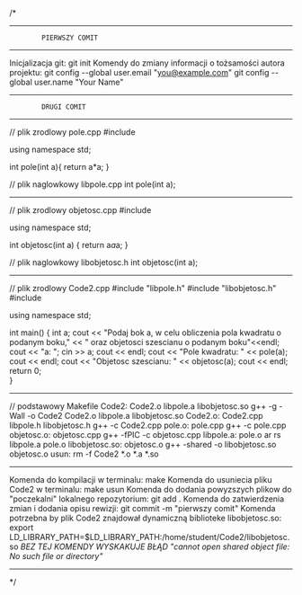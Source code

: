 /*
____________________________________________________________________
			PIERWSZY COMIT
____________________________________________________________________
Inicjalizacja git: git init
Komendy do zmiany informacji o tożsamości autora projektu: 
git config --global user.email "you@example.com" 
git config --global user.name "Your Name"
____________________________________________________________________
			DRUGI COMIT
____________________________________________________________________
// plik zrodlowy pole.cpp
#include <iostream>

using namespace std;

int pole(int a){
	return a*a;
} 

// plik naglowkowy libpole.cpp
int pole(int a);
____________________________________________________________________
// plik zrodlowy objetosc.cpp
#include <iostream>

using namespace std;

int objetosc(int a)
{
	return a*a*a;
}

// plik naglowkowy libobjetosc.h
int objetosc(int a);
____________________________________________________________________
// plik zrodlowy Code2.cpp
#include "libpole.h"
#include "libobjetosc.h"
#include <iostream>

using namespace std;

int main() {
	int a;
	cout << "Podaj bok a, w celu obliczenia pola kwadratu o podanym boku,"
	     << " oraz objetosci szescianu o podanym boku"<<endl;
	cout << "a: ";
	cin >> a;
	cout << endl;
	cout << "Pole kwadratu: " << pole(a);
	cout << endl;
	cout << "Objetosc szescianu: " << objetosc(a);
	cout << endl;
	return 0;	
}
____________________________________________________________________
// podstawowy Makefile
Code2: Code2.o libpole.a libobjetosc.so
	g++ -g -Wall -o Code2 Code2.o libpole.a libobjetosc.so
Code2.o: Code2.cpp libpole.h libobjetosc.h
	g++ -c Code2.cpp
pole.o: pole.cpp
	g++ -c pole.cpp
objetosc.o: objetosc.cpp
	g++ -fPIC -c objetosc.cpp
libpole.a: pole.o
	ar rs libpole.a pole.o
libobjetosc.so: objetosc.o
	g++ -shared -o libobjetosc.so objetosc.o
usun:
	rm -f Code2 *.o *.a *.so
____________________________________________________________________
Komenda do kompilacji w terminalu: make
Komenda do usuniecia pliku Code2 w terminalu: make usun
Komenda do dodania powyzszych plikow do "poczekalni" lokalnego repozytorium: git add .
Komenda do zatwierdzenia zmian i dodania opisu rewizji: git commit -m "pierwszy comit"
Komenda potrzebna by plik Code2 znajdował dynamiczną biblioteke libobjetosc.so:
export LD_LIBRARY_PATH=$LD_LIBRARY_PATH:/home/student/Code2/libobjetosc.so
*BEZ TEJ KOMENDY WYSKAKUJE BŁĄD "cannot open shared object file: No such file or directory"*
____________________________________________________________________
*/

